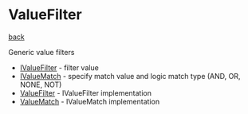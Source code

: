 # ValueFilter
[back](../Filters.md)

Generic value filters

- [IValueFilter](./IValueFilter.cs) - filter value
- [IValueMatch](./IValueMatch.cs) - specify match value and logic match type (AND, OR, NONE, NOT)
- [ValueFilter](./ValueFilter.cs) - IValueFilter implementation
- [ValueMatch](./ValueMatch.cs) - IValueMatch implementation

